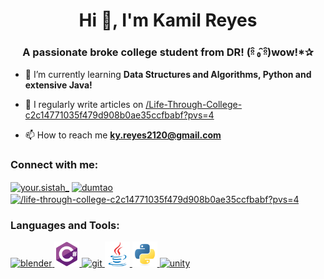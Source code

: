 ###
<h1 align="center">Hi 👋, I'm Kamil Reyes</h1>
<h3 align="center">A passionate broke college student from DR! (ᵒ̤̑ ₀̑ ᵒ̤̑)wow!*✰</h3>

- 🌱 I’m currently learning **Data Structures and Algorithms, Python and extensive Java!**

- 📝 I regularly write articles on [/Life-Through-College-c2c14771035f479d908b0ae35ccfbabf?pvs=4](/Life-Through-College-c2c14771035f479d908b0ae35ccfbabf?pvs=4)

- 📫 How to reach me **ky.reyes2120@gmail.com**

<h3 align="left">Connect with me:</h3>
<p align="left">
<a href="https://instagram.com/your.sistah_" target="blank"><img align="center" src="https://raw.githubusercontent.com/rahuldkjain/github-profile-readme-generator/master/src/images/icons/Social/instagram.svg" alt="your.sistah_" height="30" width="40" /></a>
<a href="https://www.leetcode.com/dumtao" target="blank"><img align="center" src="https://raw.githubusercontent.com/rahuldkjain/github-profile-readme-generator/master/src/images/icons/Social/leet-code.svg" alt="dumtao" height="30" width="40" /></a>
<a href="//life-through-college-c2c14771035f479d908b0ae35ccfbabf?pvs=4" target="blank"><img align="center" src="https://raw.githubusercontent.com/rahuldkjain/github-profile-readme-generator/master/src/images/icons/Social/rss.svg" alt="/life-through-college-c2c14771035f479d908b0ae35ccfbabf?pvs=4" height="30" width="40" /></a>
</p>

<h3 align="left">Languages and Tools:</h3>
<p align="left"> <a href="https://www.blender.org/" target="_blank" rel="noreferrer"> <img src="https://download.blender.org/branding/community/blender_community_badge_white.svg" alt="blender" width="40" height="40"/> </a> <a href="https://www.w3schools.com/cs/" target="_blank" rel="noreferrer"> <img src="https://raw.githubusercontent.com/devicons/devicon/master/icons/csharp/csharp-original.svg" alt="csharp" width="40" height="40"/> </a> <a href="https://git-scm.com/" target="_blank" rel="noreferrer"> <img src="https://www.vectorlogo.zone/logos/git-scm/git-scm-icon.svg" alt="git" width="40" height="40"/> </a> <a href="https://www.java.com" target="_blank" rel="noreferrer"> <img src="https://raw.githubusercontent.com/devicons/devicon/master/icons/java/java-original.svg" alt="java" width="40" height="40"/> </a> <a href="https://www.python.org" target="_blank" rel="noreferrer"> <img src="https://raw.githubusercontent.com/devicons/devicon/master/icons/python/python-original.svg" alt="python" width="40" height="40"/> </a> <a href="https://unity.com/" target="_blank" rel="noreferrer"> <img src="https://www.vectorlogo.zone/logos/unity3d/unity3d-icon.svg" alt="unity" width="40" height="40"/> </a> </p>

